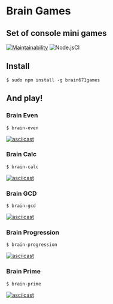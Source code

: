 # Brain Games
## Set of console mini games

[![Maintainability](https://api.codeclimate.com/v1/badges/a99a88d28ad37a79dbf6/maintainability)](https://codeclimate.com/github/codeclimate/codeclimate/maintainability)      ![Node.jsCI](https://github.com/vladalexeev-git/frontend-project-lvl1/workflows/Node.js%20CI/badge.svg)
## Install
`$ sudo npm install -g brain671games`
## And play!
### Brain Even 
`$ brain-even`

[![asciicast](https://asciinema.org/a/vWjaVU4IK2Y22eraU4n3i2Zck.svg)](https://asciinema.org/a/vWjaVU4IK2Y22eraU4n3i2Zck)
### Brain Calc
`$ brain-calc`

[![asciicast](https://asciinema.org/a/tminEJo5BEkmHjPGbIMYQvcVk.svg)](https://asciinema.org/a/tminEJo5BEkmHjPGbIMYQvcVk)
### Brain GCD
`$ brain-gcd`

[![asciicast](https://asciinema.org/a/MLRztcbw0OibWnyf2Js8dHXUY.svg)](https://asciinema.org/a/MLRztcbw0OibWnyf2Js8dHXUY)
### Brain Progression
`$ brain-progression`

[![asciicast](https://asciinema.org/a/4JMASMjZd8DavtjhSKFQHRL0A.svg)](https://asciinema.org/a/4JMASMjZd8DavtjhSKFQHRL0A)
### Brain Prime
`$ brain-prime`

[![asciicast](https://asciinema.org/a/A97QqMzrXZw32Gi5AVOzgGKN8.svg)](https://asciinema.org/a/A97QqMzrXZw32Gi5AVOzgGKN8)
